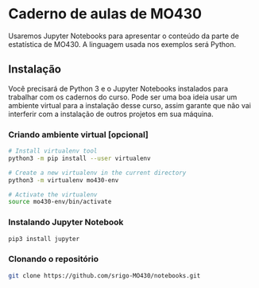 # Caderno de aulas de MO430

Usaremos Jupyter Notebooks para apresentar o conteúdo da parte de estatística de MO430. A linguagem usada nos exemplos será Python.

## Instalação

Você precisará de Python 3 e o Jupyter Notebooks instalados para trabalhar com os cadernos do curso. Pode ser uma boa ideia usar um ambiente virtual para a instalação desse curso, assim garante que não vai interferir com a instalação de outros projetos em sua máquina. 

### Criando ambiente virtual [opcional]

```bash
# Install virtualenv tool
python3 -m pip install --user virtualenv

# Create a new virtualenv in the current directory
python3 -m virtualenv mo430-env

# Activate the virtualenv
source mo430-env/bin/activate
```

### Instalando Jupyter Notebook

```bash
pip3 install jupyter
````

### Clonando o repositório

```bash
git clone https://github.com/srigo-MO430/notebooks.git
````
